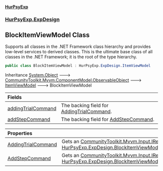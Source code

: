 #### [HurPsyExp](index.md 'index')
### [HurPsyExp.ExpDesign](HurPsyExp.ExpDesign.md 'HurPsyExp.ExpDesign')

## BlockItemViewModel Class

Supports all classes in the .NET Framework class hierarchy and provides low-level services to derived classes. This is the ultimate base class of all classes in the .NET Framework; it is the root of the type hierarchy.

```csharp
public class BlockItemViewModel : HurPsyExp.ExpDesign.ItemViewModel
```

Inheritance [System.Object](https://docs.microsoft.com/en-us/dotnet/api/System.Object 'System.Object') &#129106; [CommunityToolkit.Mvvm.ComponentModel.ObservableObject](https://docs.microsoft.com/en-us/dotnet/api/CommunityToolkit.Mvvm.ComponentModel.ObservableObject 'CommunityToolkit.Mvvm.ComponentModel.ObservableObject') &#129106; [ItemViewModel](HurPsyExp.ExpDesign.ItemViewModel.md 'HurPsyExp.ExpDesign.ItemViewModel') &#129106; BlockItemViewModel

| Fields | |
| :--- | :--- |
| [addingTrialCommand](HurPsyExp.ExpDesign.BlockItemViewModel.addingTrialCommand.md 'HurPsyExp.ExpDesign.BlockItemViewModel.addingTrialCommand') | The backing field for [AddingTrialCommand](HurPsyExp.ExpDesign.BlockItemViewModel.AddingTrialCommand.md 'HurPsyExp.ExpDesign.BlockItemViewModel.AddingTrialCommand'). |
| [addStepCommand](HurPsyExp.ExpDesign.BlockItemViewModel.addStepCommand.md 'HurPsyExp.ExpDesign.BlockItemViewModel.addStepCommand') | The backing field for [AddStepCommand](HurPsyExp.ExpDesign.BlockItemViewModel.AddStepCommand.md 'HurPsyExp.ExpDesign.BlockItemViewModel.AddStepCommand'). |

| Properties | |
| :--- | :--- |
| [AddingTrialCommand](HurPsyExp.ExpDesign.BlockItemViewModel.AddingTrialCommand.md 'HurPsyExp.ExpDesign.BlockItemViewModel.AddingTrialCommand') | Gets an [CommunityToolkit.Mvvm.Input.IRelayCommand&lt;&gt;](https://docs.microsoft.com/en-us/dotnet/api/CommunityToolkit.Mvvm.Input.IRelayCommand-1 'CommunityToolkit.Mvvm.Input.IRelayCommand`1') instance wrapping [HurPsyExp.ExpDesign.BlockItemViewModel.AddingTrial(System.Windows.Controls.Expander)](https://docs.microsoft.com/en-us/dotnet/api/HurPsyExp.ExpDesign.BlockItemViewModel.AddingTrial#HurPsyExp_ExpDesign_BlockItemViewModel_AddingTrial_System_Windows_Controls_Expander_ 'HurPsyExp.ExpDesign.BlockItemViewModel.AddingTrial(System.Windows.Controls.Expander)'). |
| [AddStepCommand](HurPsyExp.ExpDesign.BlockItemViewModel.AddStepCommand.md 'HurPsyExp.ExpDesign.BlockItemViewModel.AddStepCommand') | Gets an [CommunityToolkit.Mvvm.Input.IRelayCommand](https://docs.microsoft.com/en-us/dotnet/api/CommunityToolkit.Mvvm.Input.IRelayCommand 'CommunityToolkit.Mvvm.Input.IRelayCommand') instance wrapping [HurPsyExp.ExpDesign.BlockItemViewModel.AddStep](https://docs.microsoft.com/en-us/dotnet/api/HurPsyExp.ExpDesign.BlockItemViewModel.AddStep 'HurPsyExp.ExpDesign.BlockItemViewModel.AddStep'). |
